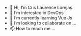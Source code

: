 - 👋 Hi, I’m Cris Laurence Lorejas
- 👀 I’m interested in DevOps 
- 🌱 I’m currently learning Vue Js 
- 💞️ I’m looking to collaborate on ...
- 📫 How to reach me ...

<!---
claraneta/claraneta is a ✨ special ✨ repository because its `README.md` (this file) appears on your GitHub profile.
You can click the Preview link to take a look at your changes.
--->
